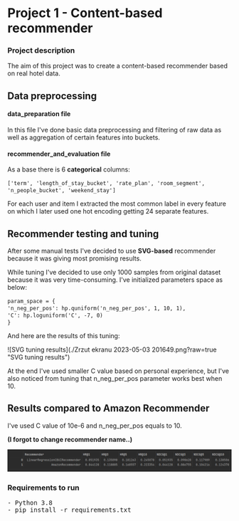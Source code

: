 # Project 1 -  Content-based recommender

### Project description
<p>The aim of this project was to create a content-based recommender based on real hotel data.</p>

## Data preprocessing

#### data_preparation file
<p>In this file I've done basic data preprocessing and filtering of raw data as well as aggregation of certain features into buckets. </p>

#### recommender_and_evaluation file

<p>As a base there is 6 <strong>categorical</strong> columns: <br>

    ['term', 'length_of_stay_bucket', 'rate_plan', 'room_segment', 'n_people_bucket', 'weekend_stay']

<p>For each user and item I extracted the most common label in every feature on which I later used one hot encoding getting 24 separate features. </p>

## Recommender testing and tuning

<p>After some manual tests I've decided to use <strong>SVG-based</strong> recommender because it was giving most promising results.</p>

<p>While tuning I've decided to use only 1000 samples from original dataset because it was very time-consuming. I've initialized parameters space as below:</p>

    param_space = {
    'n_neg_per_pos': hp.quniform('n_neg_per_pos', 1, 10, 1),
    'C': hp.loguniform('C', -7, 0)
    }
<p>And here are the results of this tuning:</p>


![SVG tuning results](./Zrzut ekranu 2023-05-03 201649.png?raw=true "SVG tuning results")


<p>At the end I've used smaller C value based on personal experience, but I've also noticed from tuning that n_neg_per_pos parameter works best when 10.</p>

## Results compared to Amazon Recommender
<p>I've used C value of 10e-6 and n_neg_per_pos equals to 10.</p>
<strong>(I forgot to change recommender name..)</strong>

![SVG tuning results](./img.png?raw=true "SVG tuning results")

### Requirements to run
<pre>
- Python 3.8
- pip install -r requirements.txt
</pre>
